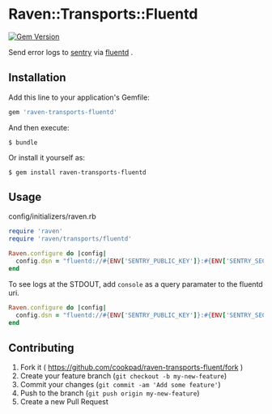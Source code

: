 # Raven::Transports::Fluentd
[![Gem Version](https://badge.fury.io/rb/raven-transports-fluentd.svg)](http://badge.fury.io/rb/raven-transports-fluentd)

Send error logs to [sentry](https://github.com/getsentry/sentry) via [fluentd](https://github.com/fluent/fluentd) .

## Installation

Add this line to your application's Gemfile:

```ruby
gem 'raven-transports-fluentd'
```

And then execute:

    $ bundle

Or install it yourself as:

    $ gem install raven-transports-fluentd

## Usage

config/initializers/raven.rb

```ruby
require 'raven'
require 'raven/transports/fluentd'

Raven.configure do |config|
  config.dsn = "fluentd://#{ENV['SENTRY_PUBLIC_KEY']}:#{ENV['SENTRY_SECRET_KEY']}@localhost:24224/2"
end
```


To see logs at the STDOUT, add `console` as a query paramater to the fluentd uri.

```Ruby
Raven.configure do |config|
  config.dsn = "fluentd://#{ENV['SENTRY_PUBLIC_KEY']}:#{ENV['SENTRY_SECRET_KEY']}@localhost:24224/2?console"
end
```



## Contributing

1. Fork it ( https://github.com/cookpad/raven-transports-fluent/fork )
2. Create your feature branch (`git checkout -b my-new-feature`)
3. Commit your changes (`git commit -am 'Add some feature'`)
4. Push to the branch (`git push origin my-new-feature`)
5. Create a new Pull Request
